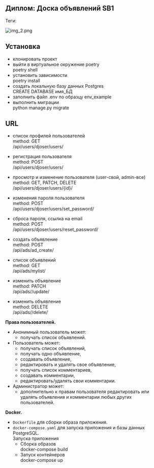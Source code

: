 ## Диплом: Доска объявлений SB1 ##
Теги:

![img_2.png](img_2.png)

Установка
-
- клонировать проект
- выйти в виртуальное окружение poetry\
poetry shell
- установить зависимости\
poetry install
- создать локальную базу данных Postgres\
CREATE DATABASE имя_БД
- заполнить файл .env по образцу env_example
- выполнить миграции\
python manage.py migrate

URL
-
- список профилей пользователей\
method: GET\
/api/users/djoser/users/


- регистрация пользователя\
method: POST\
/api/users/djoser/users/


- просмотр и изменение пользователя (user-свой, admin-все)\
method: GET, PATCH, DELETE\
/api/users/djoser/users/{id}/


- изменения пароля пользователя\
method: POST\
/api/users/djoser/users/set_password/


- сброса пароля, ссылка на email\
method: POST\
/api/users/djoser/users/reset_password/


- создать объявление\
method: POST\
/api/ads/ad_create/


- список объявлений\
method: GET\
/api/ads/mylist/


- изменить объявление\
method: PATCH\
/api/ads/<pk>/update/


- изменить объявление\
method: DELETE\
/api/ads/<pk>/delete/

**Права пользователей.**

- Анонимный пользователь может:
    - получать список объявлений.
- Пользователь может:
    - получать список объявлений,
    - получать одно объявление,
    - создавать объявление,
    - редактировать и удалять свое объявление,
    - получать список комментариев,
    - создавать комментарии,
    - редактировать/удалять свои комментарии.
- Администратор может:
    - дополнительно к правам пользователя редактировать или удалять объявления и комментарии любых других пользователей.


**Docker.**

- `Dockerfile` для сборки образа приложения.
- `docker-compose.yaml` для запуска приложения и базы данных PostgreSQL.\
Запуска приложения
  - Сборка образов\
  docker-compose build
  - Запуск контейнеров\
  docker-compose up




